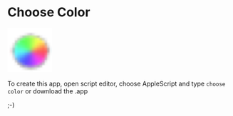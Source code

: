 # Choose Color

<img src="https://raw.githubusercontent.com/noamtcohen/ChooseColor/master/ChooseColor.png" height="100px">

To create this app, open script editor, choose AppleScript and type ```choose color```
or download the .app

;-)
